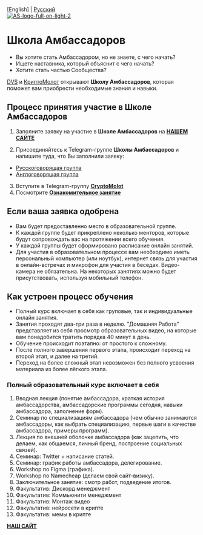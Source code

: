 [English] | [Русский]() <br />
<a href="https://ibb.co/gVLK6SY"><img src="https://i.ibb.co/q53QxN6/AS-logo-full-on-light-2.png" alt="AS-logo-full-on-light-2" border="0"></a>
# Школа Амбассадоров
- Вы хотите стать Амбассадором, но не знаете, с чего начать?
- Ищете наставника, который объяснит с чего начать?
- Хотите стать частью Сообщества?

[DVS](https://github.com/Distributed-Validators-Synctems/Self-Identity) и [КриптоМолот](https://t.me/molotcrypto) открывают **Школу Амбассадоров**, которая поможет вам приобрести необходимые знания и навыки. <br />


## Процесс принятия участие в Школе Амбассадоров

1. Заполните заявку на участие в **Школе Амбассадоров** на [**НАШЕМ САЙТЕ**](https://ambassadors.school)


2. Присоединяйтесь к Telegram-группе **Школы Амбассадоров** и напишите туда, что Вы заполнили заявку:
- [Русскоговорящая группа](https://t.me/ambassadorsschool)
- [Англоговорящая группа](https://t.me/ambassadorsschooleng) 
3. Вступите в Telegram-группу [**CryptoMolot**](https://t.me/molotcrypto)
4. Посмотрите [**Ознакомительное занятие**](https://youtu.be/qPSP6e_HynM)


## Если ваша заявка одобрена 

- Вам будет предоставленно место в образовательной группе.
- К каждой группе будет прикреплено неколько менторов, которые будут сопровождать вас на протяжении всего обучения.
- У каждой группы будет сформировано расписание онлайн занятий.
- Для участия в образовательном процессе вам необходимо иметь персональный компьютер (или ноутбук), интернет связь для участия в онлайн-встречах и микрофон для участия в беседах. Видео-камера не обязательна. На некоторых занятиях можно будет присутствовать, используя мобильный телефон.

## Как устроен процесс обучения

- Полный курс включает в себя как груповые, так и индивидуальные онлайн занятия.
- Занятия проходят два-три раза в неделю. "Домашняя Работа" представляет из себя просмотр образовательных видео, на которые вам понадобится тратить порядка 40 минут в день. 
- Обучение происходит поэтапно: от простого к сложному.
- После полного завершения первого этапа, происходит переход на второй этап, и далее на третий.
- Переход на более сложный этап невозможен без полного усвоения материала из более лёгкого этапа.

### Полный образовательный курс включает в себя

1. Вводная лекция (понятие амбассадора, краткая история амбассадорства, амбассадорские программы сегодня, навыки амбассадора, заполнение форм).
2. Семинар по специализациям амбассадора (чем обычно занимаются амбассадоры, как выбрать специализацию, первые шаги в качестве амбассадора, примеры программ).
3. Лекция по внешней оболочке амбассадора (как зацепить, что делаем, как общаемся, личный бренд, построение социальных связей).
4. Семинар: Twitter + написание статей.
5. Семинар: график работы амбассадора, делегирование.
6. Workshop по Figma (графика).
7. Workshop по Namecheap (делаем свой сайт-визику).
8. Заключительное занятие: смотр работ, подведение итогов.
9. Факультатив: Дискорд менеджмент
10. Факультатив: Коммьюнити менеджмент
11. Факультатив: Монтаж видео
12. Факультатив: нейросети в крипте
13. Факультатив: мемы в крипте


[**НАШ САЙТ**](https://ambassadors.school)
